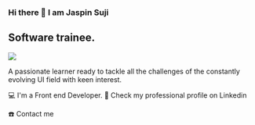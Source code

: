 ### Hi there 👋 I am Jaspin Suji

## Software trainee.

<img src="(https://www.cmarix.com/blog/wp-content/uploads/2022/10/Why-Use-ReactJS-For-Developing-Websites-And-Mobile-Apps.png)"/>

A passionate learner ready to tackle all the challenges of the constantly evolving UI field with keen interest.

💻 I'm a Front end Developer.
💼 Check my professional profile on Linkedin




☎️ Contact me

